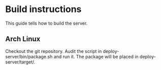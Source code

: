 # Build instructions

This guide tells how to build the server.

## Arch Linux

Checkout the git repository. Audit the script in deploy-server/bin/package.sh
and run it. The package will be placed in deploy-server/target/.
